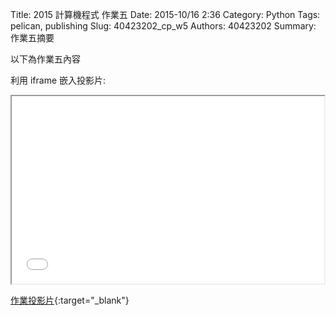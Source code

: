 Title: 2015 計算機程式 作業五
Date: 2015-10/16 2:36
Category: Python
Tags: pelican, publishing
Slug: 40423202_cp_w5
Authors: 40423202
Summary: 作業五摘要

以下為作業五內容

利用 iframe 嵌入投影片:

<iframe src="40423202_cp_w5_p.html" width="500" height="300"></iframe>

[作業投影片](40423202_cp_w5_p.html){:target="_blank"}